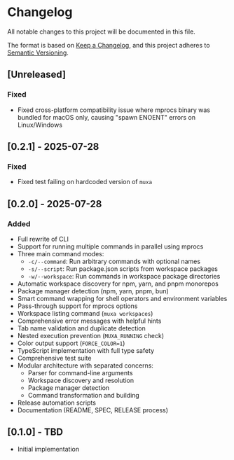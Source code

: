 # Changelog

All notable changes to this project will be documented in this file.

The format is based on [Keep a Changelog](https://keepachangelog.com/en/1.0.0/),
and this project adheres to [Semantic Versioning](https://semver.org/spec/v2.0.0.html).

## [Unreleased]

### Fixed

- Fixed cross-platform compatibility issue where mprocs binary was bundled for macOS only, causing "spawn ENOENT" errors on Linux/Windows

## [0.2.1] - 2025-07-28

### Fixed

- Fixed test failing on hardcoded version of `muxa`

## [0.2.0] - 2025-07-28

### Added

- Full rewrite of CLI
- Support for running multiple commands in parallel using mprocs
- Three main command modes:
  - `-c/--command`: Run arbitrary commands with optional names
  - `-s/--script`: Run package.json scripts from workspace packages
  - `-w/--workspace`: Run commands in workspace package directories
- Automatic workspace discovery for npm, yarn, and pnpm monorepos
- Package manager detection (npm, yarn, pnpm, bun)
- Smart command wrapping for shell operators and environment variables
- Pass-through support for mprocs options
- Workspace listing command (`muxa workspaces`)
- Comprehensive error messages with helpful hints
- Tab name validation and duplicate detection
- Nested execution prevention (`MUXA_RUNNING` check)
- Color output support (`FORCE_COLOR=1`)
- TypeScript implementation with full type safety
- Comprehensive test suite
- Modular architecture with separated concerns:
  - Parser for command-line arguments
  - Workspace discovery and resolution
  - Package manager detection
  - Command transformation and building
- Release automation scripts
- Documentation (README, SPEC, RELEASE process)

## [0.1.0] - TBD

- Initial implementation

